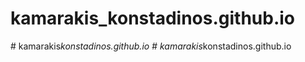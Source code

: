 # kamarakis_konstadinos.github.io
#   k a m a r a k i s _ k o n s t a d i n o s . g i t h u b . i o  
 #   k a m a r a k i s _ k o n s t a d i n o s . g i t h u b . i o  
 